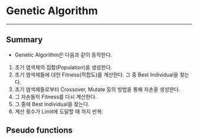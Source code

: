 # Genetic Algorithm
---
## Summary
- Genetic Algorithm은 다음과 같이 동작한다.
1. 초기 염색체의 집합(Population)을 생성한다.
2. 초기 염색체들에 대한 Fitness(적합도)를 계산한다. 그 중 Best Individual을 찾는다.
3. 초기 염색체들로부터 Crossover, Mutate 등의 방법을 통해 자손을 생성한다.
4. 그 자손들의 Fitness를 다시 계산한다.
5. 그 중에 Best Individual을 찾는다.
6. 계산 횟수가 Limit에 도달할 때 까지 반복.

## Pseudo functions

